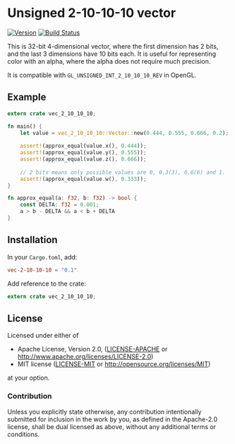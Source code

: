 # Unsigned 2-10-10-10 vector

[![Version](https://img.shields.io/crates/v/vec-2-10-10-10.svg)](https://crates.io/crates/vec-2-10-10-10)
[![Build Status](https://travis-ci.org/Nercury/vec-2-10-10-10-rs.svg?branch=master)](https://travis-ci.org/Nercury/vec-2-10-10-10-rs)

This is 32-bit 4-dimensional vector, where the first dimension has 2 bits, and
the last 3 dimensions have 10 bits each. It is useful for representing color with 
an alpha, where the alpha does not require much precision.

It is compatible with `GL_UNSIGNED_INT_2_10_10_10_REV` in OpenGL.

## Example

```rust
extern crate vec_2_10_10_10;

fn main() {
    let value = vec_2_10_10_10::Vector::new(0.444, 0.555, 0.666, 0.2);
    
    assert!(approx_equal(value.x(), 0.444));
    assert!(approx_equal(value.y(), 0.555));
    assert!(approx_equal(value.z(), 0.666));
    
    // 2 bits means only possible values are 0, 0.3(3), 0.6(6) and 1.
    assert!(approx_equal(value.w(), 0.333));
}

fn approx_equal(a: f32, b: f32) -> bool {
    const DELTA: f32 = 0.001;
    a > b - DELTA && a < b + DELTA
}
```

## Installation

In your `Cargo.toml`, add:

```toml
vec-2-10-10-10 = "0.1"
```

Add reference to the crate:

```rust
extern crate vec_2_10_10_10;
```

## License

Licensed under either of

 * Apache License, Version 2.0, ([LICENSE-APACHE](LICENSE-APACHE) or http://www.apache.org/licenses/LICENSE-2.0)
 * MIT license ([LICENSE-MIT](LICENSE-MIT) or http://opensource.org/licenses/MIT)

at your option.

### Contribution

Unless you explicitly state otherwise, any contribution intentionally
submitted for inclusion in the work by you, as defined in the Apache-2.0
license, shall be dual licensed as above, without any additional terms or
conditions.
